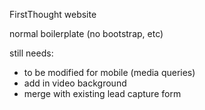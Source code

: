 FirstThought website

normal boilerplate (no bootstrap, etc)

still needs:

- to be modified for mobile (media queries)
- add in video background
- merge with existing lead capture form
